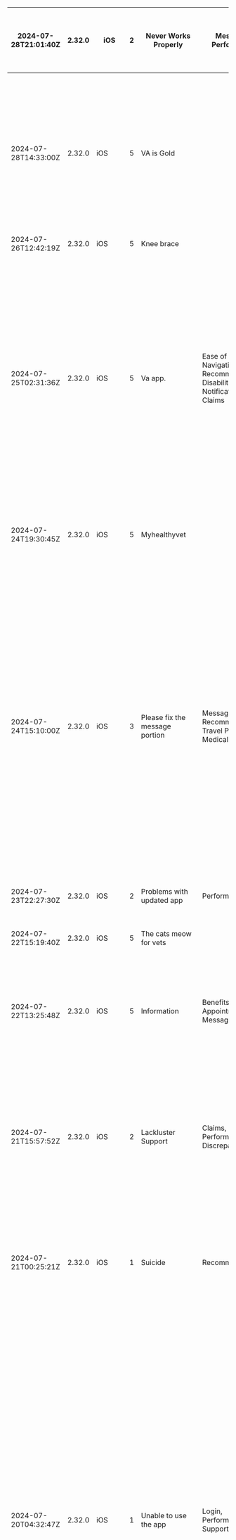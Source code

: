 
| 2024-07-28T21:01:40Z | 2.32.0 | iOS     | 2 | Never Works Properly                                             | Messages, Performance                                                       | Constantly times out and crashes. Attachments in messages will not load and times out.                                                                                                                                                                                                                                                                                                                                                                                                                                                                                                                                                                                                                                                                                                                                                                                                                                                                                                                                                                                                                                                                                                                                                                                                                                                                                                                                                                                                                                                                                                                                                                             |
| -------------------- | ------ | ------- | - | ---------------------------------------------------------------- | --------------------------------------------------------------------------- | ------------------------------------------------------------------------------------------------------------------------------------------------------------------------------------------------------------------------------------------------------------------------------------------------------------------------------------------------------------------------------------------------------------------------------------------------------------------------------------------------------------------------------------------------------------------------------------------------------------------------------------------------------------------------------------------------------------------------------------------------------------------------------------------------------------------------------------------------------------------------------------------------------------------------------------------------------------------------------------------------------------------------------------------------------------------------------------------------------------------------------------------------------------------------------------------------------------------------------------------------------------------------------------------------------------------------------------------------------------------------------------------------------------------------------------------------------------------------------------------------------------------------------------------------------------------------------------------------------------------------------------------------------------------ |
| 2024-07-28T14:33:00Z | 2.32.0 | iOS     | 5 | VA is Gold                                                       |                                                                             | In my mind, the VA does everything they can and they go one step further. I’ve never met or have been more proud of an organization as they are anyone involved with the VA should be proud and helping anywhere they can thank you. You make me wanna live.                                                                                                                                                                                                                                                                                                                                                                                                                                                                                                                                                                                                                                                                                                                                                                                                                                                                                                                                                                                                                                                                                                                                                                                                                                                                                                                                                                                                       |
| 2024-07-26T12:42:19Z | 2.32.0 | iOS     | 5 | Knee brace                                                       |                                                                             | Always very helpful                                                                                                                                                                                                                                                                                                                                                                                                                                                                                                                                                                                                                                                                                                                                                                                                                                                                                                                                                                                                                                                                                                                                                                                                                                                                                                                                                                                                                                                                                                                                                                                                                                                |
| 2024-07-25T02:31:36Z | 2.32.0 | iOS     | 5 | Va app.                                                          | Ease of Use, Navigation, Recommendations, Disability, Notifications, Claims | I enjoy the simplicity of the app and how easy it is to navigate. I would love to see all connected disabilities grouped together and non-service-connected disabilities on a separate tab. Additionally, a notification alert to inform users of any changes or updates to their claims would be beneficial. This feature would help users stay on top of their claims and information without delay.                                                                                                                                                                                                                                                                                                                                                                                                                                                                                                                                                                                                                                                                                                                                                                                                                                                                                                                                                                                                                                                                                                                                                                                                                                                             |
| 2024-07-24T19:30:45Z | 2.32.0 | iOS     | 5 | Myhealthyvet                                                     |                                                                             | I only recently got on the website. It has a lot to offer. Going forward it will be a valuable resource for me .                                                                                                                                                                                                                                                                                                                                                                                                                                                                                                                                                                                                                                                                                                                                                                                                                                                                                                                                                                                                                                                                                                                                                                                                                                                                                                                                                                                                                                                                                                                                                   |
| 2024-07-24T15:10:00Z | 2.32.0 | iOS     | 3 | Please fix the message portion                                   | Messages, Recommendations, Travel Pay, Medical Records                      | Hello when writing an email to a provider on the top right it has “save” instead of actually a “send”. To actually send the email you have to stop writing the email and scroll all the way down to send it. Doesn’t make any logical sense. Please fix this as it’s very confusing to say the least. As for suggestions please add the following: 1)A way to process travel reimbursements as that still has to be done on the travel website. 2)a way to download “blue button” medical records as that also is only able to be done on the website. Thank you                                                                                                                                                                                                                                                                                                                                                                                                                                                                                                                                                                                                                                                                                                                                                                                                                                                                                                                                                                                                                                                                                                   |
| 2024-07-23T22:27:30Z | 2.32.0 | iOS     | 2 | Problems with updated app                                        | Performance                                                                 | Missing some of the functions                                                                                                                                                                                                                                                                                                                                                                                                                                                                                                                                                                                                                                                                                                                                                                                                                                                                                                                                                                                                                                                                                                                                                                                                                                                                                                                                                                                                                                                                                                                                                                                                                                      |
| 2024-07-22T15:19:40Z | 2.32.0 | iOS     | 5 | The cats meow for vets                                           |                                                                             | This is a fantastic reference for critical information needed to make good use of the VA system.                                                                                                                                                                                                                                                                                                                                                                                                                                                                                                                                                                                                                                                                                                                                                                                                                                                                                                                                                                                                                                                                                                                                                                                                                                                                                                                                                                                                                                                                                                                                                                   |
| 2024-07-22T13:25:48Z | 2.32.0 | iOS     | 5 | Information                                                      | Benefits, Appointments, Messages                                            | It helped me find a lot of information about my benefits and my appointments and connecting with my doctor to mention a few                                                                                                                                                                                                                                                                                                                                                                                                                                                                                                                                                                                                                                                                                                                                                                                                                                                                                                                                                                                                                                                                                                                                                                                                                                                                                                                                                                                                                                                                                                                                        |
| 2024-07-21T15:57:52Z | 2.32.0 | iOS     | 2 | Lackluster Support                                               | Claims, Performance, Data Discrepancy                                       | When I first started using the app it was 4/5 star, very helpful. Now it no longer updates changes to claim information so it’s just not very useful anymore. Obviously no one is managing it and ensuring it’s working as it should. Good initiative getting it out there but poor follow through.                                                                                                                                                                                                                                                                                                                                                                                                                                                                                                                                                                                                                                                                                                                                                                                                                                                                                                                                                                                                                                                                                                                                                                                                                                                                                                                                                                |
| 2024-07-21T00:25:21Z | 2.32.0 | iOS     | 1 | Suicide                                                          | Recommendations                                                             | Man it would be great to be able to contact the VA without having to see the word suicide so many times. It ruins my goddamned week.                                                                                                                                                                                                                                                                                                                                                                                                                                                                                                                                                                                                                                                                                                                                                                                                                                                                                                                                                                                                                                                                                                                                                                                                                                                                                                                                                                                                                                                                                                                               |
| 2024-07-20T04:32:47Z | 2.32.0 | iOS     | 1 | Unable to use the app                                            | Login, Performance, Support                                                 | From the first update you did a few months ago I am unable to sign on into the app. I open the app and I get a blue screen on to and no where to sign in. I already deleted the app 3 times and downloaded again. Same problem. You just updated the app today 7/16/2024 and the same unable to sign in I only get a blue screen. Please fix the problem, the app is useless unless I’m able to use it. 7/19/2024 - still the same unable to sign in - no where to sign in on the blue screen I get. No one seems to care since I haven’t received a response to my concerns. When are you fixing the problem. The app was working fine and you had an update months ágona d since the. Regardless of the updates you have done the app is unusable. Please fix the problem.                                                                                                                                                                                                                                                                                                                                                                                                                                                                                                                                                                                                                                                                                                                                                                                                                                                                                       |
| 2024-07-19T20:07:04Z | 2.32.0 | iOS     | 5 | Useful app                                                       | Messages                                                                    | The doctors, nurses, and pharmacists read and respond! It’s much better than medical phone tag.                                                                                                                                                                                                                                                                                                                                                                                                                                                                                                                                                                                                                                                                                                                                                                                                                                                                                                                                                                                                                                                                                                                                                                                                                                                                                                                                                                                                                                                                                                                                                                    |
| 2024-07-19T14:00:37Z | 2.32.0 | iOS     | 1 | Website                                                          | Performance                                                                 | Website is very slow,glacial like.                                                                                                                                                                                                                                                                                                                                                                                                                                                                                                                                                                                                                                                                                                                                                                                                                                                                                                                                                                                                                                                                                                                                                                                                                                                                                                                                                                                                                                                                                                                                                                                                                                 |
| 2024-07-19T11:58:23Z | 2.32.0 | iOS     | 5 | QUICK ENTRY                                                      |                                                                             | A quick way to reach site                                                                                                                                                                                                                                                                                                                                                                                                                                                                                                                                                                                                                                                                                                                                                                                                                                                                                                                                                                                                                                                                                                                                                                                                                                                                                                                                                                                                                                                                                                                                                                                                                                          |
| 2024-07-18T23:23:02Z | 2.32.0 | iOS     | 3 | Tests                                                            | Labs and Tests                                                              | What happened to the blu button Can’t see results of any tests                                                                                                                                                                                                                                                                                                                                                                                                                                                                                                                                                                                                                                                                                                                                                                                                                                                                                                                                                                                                                                                                                                                                                                                                                                                                                                                                                                                                                                                                                                                                                                                                     |
| 2024-07-18T16:47:02Z | 2.32.0 | iOS     | 5 | It’s Healthcare, not insurance                                   |                                                                             | VA cares. VA is healthcare. VA is about helping me to be well. Out there, in the economy, “healthcare” is a smokescreen for insurance, scheduling another appointment, and another, and billing, again, rinse, repeat. Out there, “healthcare” is insurance, in the same way that big pharma doesnt want a cure for ulcers, they want to sell antacids. VA cares.                                                                                                                                                                                                                                                                                                                                                                                                                                                                                                                                                                                                                                                                                                                                                                                                                                                                                                                                                                                                                                                                                                                                                                                                                                                                                                  |
| 2024-07-18T04:33:19Z | 2.32.0 | iOS     | 5 | Love this app                                                    | Messages, Benefits, Medical Records, Rx                                     | This is an amazing app that allows me access to my provider, benefits, vaccination records, and medications refill right here in my phone. Thank you VA Long Beach!                                                                                                                                                                                                                                                                                                                                                                                                                                                                                                                                                                                                                                                                                                                                                                                                                                                                                                                                                                                                                                                                                                                                                                                                                                                                                                                                                                                                                                                                                                |
| 2024-07-17T23:15:55Z | 2.32.0 | iOS     | 5 | Secure messaging improvement (Add a ‘cc to:’ option              | Messages, Recommendations                                                   | This app is a time saver and it’s very good. The only thing I wish I was able to do was to be able to Courtesy copy Do another person or department. Not being able to do this at the moment, I would cut and paste information from another message to info someone else, making communication less efficient.                                                                                                                                                                                                                                                                                                                                                                                                                                                                                                                                                                                                                                                                                                                                                                                                                                                                                                                                                                                                                                                                                                                                                                                                                                                                                                                                                    |
| 2024-07-17T19:54:57Z | 2.32.0 | iOS     | 5 | VA APP                                                           | Appointments, Claims, Benefits                                              | I love this App; it’s great to keep up with appointments, meditation, claims, & your actual Benefits                                                                                                                                                                                                                                                                                                                                                                                                                                                                                                                                                                                                                                                                                                                                                                                                                                                                                                                                                                                                                                                                                                                                                                                                                                                                                                                                                                                                                                                                                                                                                               |
| 2024-07-17T17:30:19Z | 2.32.0 | iOS     | 3 | App                                                              | Appointments, Recommendations, Travel Pay                                   | I like the app and it’s general purpose, but it does need to improve upon a few factors to name one when you add an appointment. It should include all the details of an appointment on the calendar that you’re having it too… Not just put the time in with no details or descriptions… It should include everyone that you’re seeing room, etc. also needs to include the ability to do the travel pay                                                                                                                                                                                                                                                                                                                                                                                                                                                                                                                                                                                                                                                                                                                                                                                                                                                                                                                                                                                                                                                                                                                                                                                                                                                          |
| 2024-07-17T15:47:55Z | 2.32.0 | iOS     | 1 | Help                                                             |                                                                             | Not responsive to normal requests!                                                                                                                                                                                                                                                                                                                                                                                                                                                                                                                                                                                                                                                                                                                                                                                                                                                                                                                                                                                                                                                                                                                                                                                                                                                                                                                                                                                                                                                                                                                                                                                                                                 |
| 2024-07-17T15:44:08Z | 2.32.0 | iOS     | 5 | VA App                                                           | Login, Ease of Use, Medical Records                                         | Easy sign-up with accessibility to vital records and information… great source and tool. 🦅                                                                                                                                                                                                                                                                                                                                                                                                                                                                                                                                                                                                                                                                                                                                                                                                                                                                                                                                                                                                                                                                                                                                                                                                                                                                                                                                                                                                                                                                                                                                                                        |
| 2024-07-17T12:44:36Z | 2.32.0 | iOS     | 5 | Good App                                                         | Appointments                                                                | It includes all appointments and allows for you to update calendar for all your appointments.                                                                                                                                                                                                                                                                                                                                                                                                                                                                                                                                                                                                                                                                                                                                                                                                                                                                                                                                                                                                                                                                                                                                                                                                                                                                                                                                                                                                                                                                                                                                                                      |
| 2024-07-17T00:14:18Z | 2.32.0 | iOS     | 5 | Great app                                                        | Appointments                                                                | My first time using this app and it is amazing I suggest all veterans use it to track all appointments with the VA.                                                                                                                                                                                                                                                                                                                                                                                                                                                                                                                                                                                                                                                                                                                                                                                                                                                                                                                                                                                                                                                                                                                                                                                                                                                                                                                                                                                                                                                                                                                                                |
| 2024-07-15T23:10:38Z | 2.31.0 | iOS     | 5 | Like it                                                          | Ease of Use                                                                 | Really like the app. Simple to use.                                                                                                                                                                                                                                                                                                                                                                                                                                                                                                                                                                                                                                                                                                                                                                                                                                                                                                                                                                                                                                                                                                                                                                                                                                                                                                                                                                                                                                                                                                                                                                                                                                |
| 2024-07-13T20:02:37Z | 2.31.0 | iOS     | 3 | Conveniently annoying                                            | Login, Messages, Performance                                                | Logging in and out of this app is very inefficient. I have Face ID setting turned on, yet every time I log in, there are probably six or seven screens to navigate through just to get in, including “waiting to redirect” and needing to text authentication codes every time. And when you log out, there are 4 pages and prompts to get through just to leave. The messaging system needs some work too. It only shows a portion of sent messages, and when you click the down arrow to expand the window, it still won’t show you the full message. And for writing new messages, the main message box is irritating at best. Accidentally touching outside of the box makes the text go gray, and the screen jump up and down. The cursor is like a sick joke being played on me, and most of the “continue” buttons need to be pressed at least two or three times to activate. I downloaded the app because it’s supposed to be simpler than using the website, but that doesn’t seem to be the reality. And considering that a lot of us veterans are suffering from PTSD and high anxiety, I would hope that the developers could create an app that doesn’t give me a near panic attack every time I need to use it. Do better, please.                                                                                                                                                                                                                                                                                                                                                                                                                  |
| 2024-07-13T11:58:34Z | 2.31.0 | iOS     | 1 | Partially works                                                  | Appointments, Labs and Tests, Support, Data Discrepancy                     | Repeatedly does not show appointment type. No access to labs and every attempt to get corrected passes the buck. Profile updates still send verification to old phone# and no one accepts responsibility to get it corrected.                                                                                                                                                                                                                                                                                                                                                                                                                                                                                                                                                                                                                                                                                                                                                                                                                                                                                                                                                                                                                                                                                                                                                                                                                                                                                                                                                                                                                                      |
| 2024-07-12T16:10:27Z | 2.31.0 | iOS     | 5 | Awesome                                                          |                                                                             | I love the app. It is convenient. Everything I need is there. I can do everything from by phone. Jackie                                                                                                                                                                                                                                                                                                                                                                                                                                                                                                                                                                                                                                                                                                                                                                                                                                                                                                                                                                                                                                                                                                                                                                                                                                                                                                                                                                                                                                                                                                                                                            |
| 2024-07-12T14:24:10Z | 2.31.0 | iOS     | 4 | Much better, travel pay improve the app                          | Travel Pay, Recommendations                                                 | This app is a much better application than my healthy vet… If you could get travel pay this streamlined, or include it within this app, that also would be an opportunity to bring this up to a five star                                                                                                                                                                                                                                                                                                                                                                                                                                                                                                                                                                                                                                                                                                                                                                                                                                                                                                                                                                                                                                                                                                                                                                                                                                                                                                                                                                                                                                                          |
| 2024-07-11T18:40:15Z | 2.31.0 | iOS     | 3 | Needs updating and improved functionality                        | Appointments, Travel Pay, Recommendations                                   | App needs to be updated and add functionality to where you can check into your appointments that show in the app as well as file your travel pay.                                                                                                                                                                                                                                                                                                                                                                                                                                                                                                                                                                                                                                                                                                                                                                                                                                                                                                                                                                                                                                                                                                                                                                                                                                                                                                                                                                                                                                                                                                                  |
| 2024-07-11T16:01:30Z | 2.31.0 | iOS     | 1 | Health ID                                                        | Labs and Tests, Ease of Use, Medical Records, Recommendations, Navigation   | Your health system does not communicate what results are when testing is completed , may something was said the patient , but if the patient has memory issues they do not remember. And when asking prior to leaving the answer is a follow appt is needed Also there is no information to look in The my health record. Or if it is there , it is difficult to find. The system you is not user friendly and not very transparent I am very frustrated right now                                                                                                                                                                                                                                                                                                                                                                                                                                                                                                                                                                                                                                                                                                                                                                                                                                                                                                                                                                                                                                                                                                                                                                                                 |
| 2024-07-10T17:47:24Z | 2.31.0 | iOS     | 3 | Uncertain medical                                                |                                                                             | Response / feedback or suggestions from neck and spine clinic.                                                                                                                                                                                                                                                                                                                                                                                                                                                                                                                                                                                                                                                                                                                                                                                                                                                                                                                                                                                                                                                                                                                                                                                                                                                                                                                                                                                                                                                                                                                                                                                                     |
| 2024-07-10T16:19:47Z | 2.31.0 | iOS     | 5 | VA                                                               | Appointments, Rx                                                            | This app makes keeping up with my appointments & meds much simpler.                                                                                                                                                                                                                                                                                                                                                                                                                                                                                                                                                                                                                                                                                                                                                                                                                                                                                                                                                                                                                                                                                                                                                                                                                                                                                                                                                                                                                                                                                                                                                                                                |
| 2024-07-10T15:23:44Z | 2.31.0 | iOS     | 5 | Necessary Recognition                                            |                                                                             | I have had numerous trials in VA care but to their credit is the willingness to meet exalted standards. The attitude of care and empathy separate personal care from mere ritual which can be found in any organization. This review isn’t by request but voluntary commission in endeavors that those who suit do show up daily despite the harsh criticisms of those lacking consideration for the weary. Thank you for your service                                                                                                                                                                                                                                                                                                                                                                                                                                                                                                                                                                                                                                                                                                                                                                                                                                                                                                                                                                                                                                                                                                                                                                                                                             |
| 2024-07-10T01:50:13Z | 2.31.0 | iOS     | 5 | Podiatry                                                         |                                                                             | Need to have therapy over here… VA Florence,Ky (For neuropathy) Thanks                                                                                                                                                                                                                                                                                                                                                                                                                                                                                                                                                                                                                                                                                                                                                                                                                                                                                                                                                                                                                                                                                                                                                                                                                                                                                                                                                                                                                                                                                                                                                                                             |
| 2024-07-09T22:44:25Z | 2.31.0 | iOS     | 5 | Excellent                                                        |                                                                             | Excellent service and care.                                                                                                                                                                                                                                                                                                                                                                                                                                                                                                                                                                                                                                                                                                                                                                                                                                                                                                                                                                                                                                                                                                                                                                                                                                                                                                                                                                                                                                                                                                                                                                                                                                        |
| 2024-07-09T17:50:16Z | 2.31.0 | iOS     | 5 | I Love My PCP!                                                   |                                                                             | Dr. Elizabeth Karwowski is an AMAZING person and Dr. she responds in a timely manner! She is genuinely concerned about my heath and concerns and she LISTENS to ME! Not only that, she HEARS ME as well! She is the bomb.com!! I appreciate her and am grateful for the care she administers! Thank you Dr. Karwowski for being a GREAT Person and Physician!                                                                                                                                                                                                                                                                                                                                                                                                                                                                                                                                                                                                                                                                                                                                                                                                                                                                                                                                                                                                                                                                                                                                                                                                                                                                                                      |
| 2024-07-09T15:34:33Z | 2.31.0 | iOS     | 5 | Very helpful                                                     | Ease of Use                                                                 | I love using the app. It made things a lot easier for me.                                                                                                                                                                                                                                                                                                                                                                                                                                                                                                                                                                                                                                                                                                                                                                                                                                                                                                                                                                                                                                                                                                                                                                                                                                                                                                                                                                                                                                                                                                                                                                                                          |
| 2024-07-09T15:02:55Z | 2.31.0 | iOS     | 5 | Searcy va has good medical group there and they don’t forget you |                                                                             | Never had a bad visit                                                                                                                                                                                                                                                                                                                                                                                                                                                                                                                                                                                                                                                                                                                                                                                                                                                                                                                                                                                                                                                                                                                                                                                                                                                                                                                                                                                                                                                                                                                                                                                                                                              |
| 2024-07-09T12:41:18Z | 2.31.0 | iOS     | 2 | Not happy                                                        |                                                                             | You really don’t want me to leave a Review                                                                                                                                                                                                                                                                                                                                                                                                                                                                                                                                                                                                                                                                                                                                                                                                                                                                                                                                                                                                                                                                                                                                                                                                                                                                                                                                                                                                                                                                                                                                                                                                                         |
| 2024-07-08T10:36:07Z | 2.31.0 | iOS     | 5 | VA Health system                                                 |                                                                             | I am so grateful for the VA Health system as I have been gone there for years now and it help me in every way I can imagine, the Doctors and staff that work there are very courteous and professional they understand the pain I am going through and care enough to help me feel comfortable and ease the pain. Thank you so much for all that you do for me!                                                                                                                                                                                                                                                                                                                                                                                                                                                                                                                                                                                                                                                                                                                                                                                                                                                                                                                                                                                                                                                                                                                                                                                                                                                                                                    |
| 2024-07-08T01:07:19Z | 2.31.0 | iOS     | 5 | Best PCP App                                                     |                                                                             | Great team, one of the best primary care app, I had in many years. Very engaging provider including the support staff. Thank you.                                                                                                                                                                                                                                                                                                                                                                                                                                                                                                                                                                                                                                                                                                                                                                                                                                                                                                                                                                                                                                                                                                                                                                                                                                                                                                                                                                                                                                                                                                                                  |
| 2024-07-06T19:38:02Z | 2.31.0 | iOS     | 5 | Meds                                                             | Rx, Data Discrepancy, Navigations                                           | The Va meds list to order from with an iPhone is messed up. Doesn’t list all my meds. Hard to find to navigate to find. App seems to be incomplete. Have to use a Pc or call in from the bottle. Says meds not active when it says I have refills. Not useable as it is.                                                                                                                                                                                                                                                                                                                                                                                                                                                                                                                                                                                                                                                                                                                                                                                                                                                                                                                                                                                                                                                                                                                                                                                                                                                                                                                                                                                           |
| 2024-07-06T17:02:46Z | 2.31.0 | iOS     | 4 | It’s close to 1 stop VA shopping                                 |                                                                             | The app itself is getting there and so appreciated! I’m new to VA healthcare as I had always had BIA healthcare and the issues with the app are more systemic issues with the VA. But I appreciate what the app does allow us to do.                                                                                                                                                                                                                                                                                                                                                                                                                                                                                                                                                                                                                                                                                                                                                                                                                                                                                                                                                                                                                                                                                                                                                                                                                                                                                                                                                                                                                               |
| 2024-07-06T01:42:01Z | 2.31.0 | iOS     | 1 | Not worth the effort.                                            | Claims, Appeals, Data Discrepancy                                           | Still having issues trying to see what my claims and appeals status is. No update information, no information if in development phase, gathering evidence or pending decision. Someone is just trying to make more money on keeping this app broken. Called the 800 number and the person was able to tell me that my claim was in the decision phase and got an email from VBA with my docket number but this website doesn’t keep up to date information from what ever system the operator is able to look at. Why?                                                                                                                                                                                                                                                                                                                                                                                                                                                                                                                                                                                                                                                                                                                                                                                                                                                                                                                                                                                                                                                                                                                                             |
| 2024-07-05T22:22:24Z | 2.31.0 | iOS     | 1 | They canceled my appointment                                     | Appointment                                                                 | Why would you cancel an appointment I made                                                                                                                                                                                                                                                                                                                                                                                                                                                                                                                                                                                                                                                                                                                                                                                                                                                                                                                                                                                                                                                                                                                                                                                                                                                                                                                                                                                                                                                                                                                                                                                                                         |
| 2024-07-05T20:21:28Z | 2.31.0 | iOS     | 5 | Great app                                                        | Ease of Use                                                                 | Great, user friendly app!                                                                                                                                                                                                                                                                                                                                                                                                                                                                                                                                                                                                                                                                                                                                                                                                                                                                                                                                                                                                                                                                                                                                                                                                                                                                                                                                                                                                                                                                                                                                                                                                                                          |
| 2024-07-04T15:42:00Z | 2.31.0 | iOS     | 5 | Response                                                         | Messages                                                                    | Coments my experience was great. I was able to reach a physician in a very short time even in the afternoon of a day before a holiday and receive a response. Thank you for the quick response.                                                                                                                                                                                                                                                                                                                                                                                                                                                                                                                                                                                                                                                                                                                                                                                                                                                                                                                                                                                                                                                                                                                                                                                                                                                                                                                                                                                                                                                                    |
| 2024-07-03T17:52:10Z | 2.31.0 | iOS     | 3 | Improvements to Messaging                                        | Messages, Recommendations                                                   | Messaging between veterans and the different departments in the VA has always been difficult, seeing that veterans need an appointment before messaging can open up to a certain department, and in addition, messaging is not a highlighted feature of this app or in any place, where you have to go searching for messages first on the VA page. To enhance this for veterans, please make a separate “Messages” button on the main screen that veterans can click on to get into their message inboxes. Then you should create a way for a veteran to click on the VA system (Denver or Cheyenne) that they are messaging, the department inside the selected VA, and then the doctor or staff member you want to. If the veteran doesn’t know what person, there should be a way to send a message to a general mailbox, which could be forwarded to the person in the department, and then this contact be saved so that the veteran can connect directly to them the next time they come on. It would also be a great feature for veterans to go to sick-call using the video option, instead of driving all the way down to the VA and waiting inside. There should be a doctor designated for video sick-calls and a nurse/scheduler on call. I also hope that there can someday be a doctor on call for video appointments during after hours and on the weekends. It seems that driving to the ER for having the flu is not something the staff at the ER appreciate getting, as they always push non-urgent patients out the door to see their regular doctors a few days later. Please see that our veterans get the care that they need and deserve. |
| 2024-07-03T03:28:21Z | 2.31.0 | iOS     | 5 | Great app but…                                                   | Data Discrepancy                                                            | It’s missing a lot of things mostly it’s missing my information haha I don’t know if that’s because there’s multiple portals or what but sometimes info on here is out of date by a big factor                                                                                                                                                                                                                                                                                                                                                                                                                                                                                                                                                                                                                                                                                                                                                                                                                                                                                                                                                                                                                                                                                                                                                                                                                                                                                                                                                                                                                                                                     |
| 2024-07-02T16:02:17Z | 2.31.0 | iOS     | 1 | Don't bother                                                     | Rx, Appointments                                                            | At my VA at least, very little of the functionality of this app is ever used. They don't write prescriptions with refills so you can't use the request refill function. Appointments are generally out 6mo and you wind up having to call in anyway. I don't get benefits other than health so those functions are worthless to me. For healthcare, bite the bullet, pay for Medicare part B, don't rely on the VA for meds, they take a minimum of a week to arrive by mail. Some have taken 3weeks or more for me to receive. Get a Medicare advantage plan and stay away from the VA. They smile in your face and as soon as you turn around they screw up everything you all them to do. \*\*Danger Danger\*\*                                                                                                                                                                                                                                                                                                                                                                                                                                                                                                                                                                                                                                                                                                                                                                                                                                                                                                                                                 |
| 2024-07-02T14:24:27Z | 2.31.0 | iOS     | 5 | ✅✅                                                               |                                                                             | Helps me keep track of vital things Thank you                                                                                                                                                                                                                                                                                                                                                                                                                                                                                                                                                                                                                                                                                                                                                                                                                                                                                                                                                                                                                                                                                                                                                                                                                                                                                                                                                                                                                                                                                                                                                                                                                      |
| 2024-07-01T00:27:14Z | 2.30.0 | iOS     | 5 | Amazing                                                          |                                                                             | The VA is amazing, and the app makes it even more.                                                                                                                                                                                                                                                                                                                                                                                                                                                                                                                                                                                                                                                                                                                                                                                                                                                                                                                                                                                                                                                                                                                                                                                                                                                                                                                                                                                                                                                                                                                                                                                                                 |
| 2024-07-29T14:12:46Z | 2.32.0 | Android | 1 | e96a46e2-0eca-4336-84b2-79f0bc4836fc                             |                                                                             | nobodies business                                                                                                                                                                                                                                                                                                                                                                                                                                                                                                                                                                                                                                                                                                                                                                                                                                                                                                                                                                                                                                                                                                                                                                                                                                                                                                                                                                                                                                                                                                                                                                                                                                                  |
| 2024-07-29T14:10:06Z | 2.32.0 | Android | 5 | 056a17ee-fd1f-46d4-be03-d12ccef9bded                             |                                                                             | Helps                                                                                                                                                                                                                                                                                                                                                                                                                                                                                                                                                                                                                                                                                                                                                                                                                                                                                                                                                                                                                                                                                                                                                                                                                                                                                                                                                                                                                                                                                                                                                                                                                                                              |
| 2024-07-28T23:42:49Z | 2.32.0 | Android | 1 | 01ed698e-b327-435e-a31d-4bf43f271929                             |                                                                             | Since the V.A. PAID THE BILL on 07.22.2024(AND I CANNOT GET MY MILEAGE PAID): NOW, I MUST CALL WIRE GRASS NUEROLGY this Monday TO HAVE DOCTOR SUBMIT A STATEMENT THAT I WAS THERE FOR MY APPOINTMENT. THE V.A.'s PAID BILL WAS NOT PROOF ENOUGH THAT I WAS AT WIREGRASS NEUROLOGIST'S office🇺🇸🙏🎯🇺🇸😂🎯🙏🇺🇸                                                                                                                                                                                                                                                                                                                                                                                                                                                                                                                                                                                                                                                                                                                                                                                                                                                                                                                                                                                                                                                                                                                                                                                                                                                                                                                                                 |
| 2024-07-28T23:09:15Z |        | Android | 5 | 285db7b3-f3c5-4cd0-a009-8d3b906dcd1a                             |                                                                             | Works great 👍                                                                                                                                                                                                                                                                                                                                                                                                                                                                                                                                                                                                                                                                                                                                                                                                                                                                                                                                                                                                                                                                                                                                                                                                                                                                                                                                                                                                                                                                                                                                                                                                                                                     |
| 2024-07-28T12:20:21Z | 2.32.0 | Android | 2 | ec4dc135-b810-49a9-b5aa-9a971a1a83f6                             | Navigation                                                                  | the app is hard to navigate                                                                                                                                                                                                                                                                                                                                                                                                                                                                                                                                                                                                                                                                                                                                                                                                                                                                                                                                                                                                                                                                                                                                                                                                                                                                                                                                                                                                                                                                                                                                                                                                                                        |
| 2024-07-28T03:04:16Z | 2.32.0 | Android | 2 | d724ad18-20c9-4d94-b4ec-86bdca9bafed                             | Medical Records                                                             | Wish I could get to my medical records like we use to.                                                                                                                                                                                                                                                                                                                                                                                                                                                                                                                                                                                                                                                                                                                                                                                                                                                                                                                                                                                                                                                                                                                                                                                                                                                                                                                                                                                                                                                                                                                                                                                                             |
| 2024-07-27T22:36:08Z | 2.32.0 | Android | 5 | db1db91d-fa03-4b10-8bf7-3f1586fb4f36                             |                                                                             | It's a great app                                                                                                                                                                                                                                                                                                                                                                                                                                                                                                                                                                                                                                                                                                                                                                                                                                                                                                                                                                                                                                                                                                                                                                                                                                                                                                                                                                                                                                                                                                                                                                                                                                                   |
| 2024-07-27T18:00:53Z | 2.32.0 | Android | 1 | 438d883d-df50-4929-bbdd-9d82b61a1860                             | Login, Performance                                                          | This app sucks. Everything I have tried to do it kicks me back to the login screen. Rebuilt this app from the ground up. From my experience you are making this very hard for veterans                                                                                                                                                                                                                                                                                                                                                                                                                                                                                                                                                                                                                                                                                                                                                                                                                                                                                                                                                                                                                                                                                                                                                                                                                                                                                                                                                                                                                                                                             |
| 2024-07-27T05:05:10Z | 2.32.0 | Android | 3 | c921c2e5-c1ac-4913-95a4-e140d659839c                             | Recommendations, Rx                                                         | There should be a QR code reader in the app. So we can scan the code on the prescription bottles in order to make ordering easier.                                                                                                                                                                                                                                                                                                                                                                                                                                                                                                                                                                                                                                                                                                                                                                                                                                                                                                                                                                                                                                                                                                                                                                                                                                                                                                                                                                                                                                                                                                                                 |
| 2024-07-26T23:34:24Z | 2.32.0 | Android | 5 | 54fca604-3daa-4427-b11e-b98634a8d668                             |                                                                             | Dr. Guttin was very professional and courteous. He went above and beyond, making sure he had my complete medical history. Dr. Guttin is a tremendous asset to the VA Medical Clinic providing excellent care to veterans.                                                                                                                                                                                                                                                                                                                                                                                                                                                                                                                                                                                                                                                                                                                                                                                                                                                                                                                                                                                                                                                                                                                                                                                                                                                                                                                                                                                                                                          |
| 2024-07-26T22:47:53Z | 2.32.0 | Android | 5 | 4a3a81f4-ffbe-407e-9a0b-d8c6f541ca8e                             |                                                                             | I am a big advocate for the VA Healthcare. I understand the challenges of it, but I feel I have received very good results and professional services in all my appointments.                                                                                                                                                                                                                                                                                                                                                                                                                                                                                                                                                                                                                                                                                                                                                                                                                                                                                                                                                                                                                                                                                                                                                                                                                                                                                                                                                                                                                                                                                       |
| 2024-07-26T15:54:03Z | 2.32.0 | Android | 4 | 4c626e54-0f3d-420f-939c-3e70f502bdec                             | Performance, Payments                                                       | Great app over all but whenever I go to payment history, or direct deposit information, the app closes out.                                                                                                                                                                                                                                                                                                                                                                                                                                                                                                                                                                                                                                                                                                                                                                                                                                                                                                                                                                                                                                                                                                                                                                                                                                                                                                                                                                                                                                                                                                                                                        |
| 2024-07-26T15:22:30Z | 2.32.0 | Android | 1 | 8de9ee5d-9edc-495d-b677-2fa7a939046a                             | Performance, Login                                                          | I'm having issues with the app closing itself. I tried going to the website and it won't let me login via ID.me or DS Logon either.                                                                                                                                                                                                                                                                                                                                                                                                                                                                                                                                                                                                                                                                                                                                                                                                                                                                                                                                                                                                                                                                                                                                                                                                                                                                                                                                                                                                                                                                                                                                |
| 2024-07-26T14:43:49Z | 2.26.0 | Android | 5 | 90f61e4c-8a08-40b2-9c0d-82db80aab095                             |                                                                             | Excellent                                                                                                                                                                                                                                                                                                                                                                                                                                                                                                                                                                                                                                                                                                                                                                                                                                                                                                                                                                                                                                                                                                                                                                                                                                                                                                                                                                                                                                                                                                                                                                                                                                                          |
| 2024-07-26T13:33:54Z | 2.32.0 | Android | 5 | 564eefff-e5b6-4a17-b23d-cfd586637812                             |                                                                             | Need help with agent orange 1974-75 vetetnan                                                                                                                                                                                                                                                                                                                                                                                                                                                                                                                                                                                                                                                                                                                                                                                                                                                                                                                                                                                                                                                                                                                                                                                                                                                                                                                                                                                                                                                                                                                                                                                                                       |
| 2024-07-26T10:56:16Z | 2.32.0 | Android | 1 | 885f51e1-f817-4c16-99b6-c2f889f236b6                             |                                                                             | worthless as always just another way to screw vets. don't joing the military                                                                                                                                                                                                                                                                                                                                                                                                                                                                                                                                                                                                                                                                                                                                                                                                                                                                                                                                                                                                                                                                                                                                                                                                                                                                                                                                                                                                                                                                                                                                                                                       |
| 2024-07-25T22:14:22Z | 2.32.0 | Android | 5 | eb3b34c0-fce0-4145-8e41-34833a8c5ca2                             |                                                                             | outstanding                                                                                                                                                                                                                                                                                                                                                                                                                                                                                                                                                                                                                                                                                                                                                                                                                                                                                                                                                                                                                                                                                                                                                                                                                                                                                                                                                                                                                                                                                                                                                                                                                                                        |
| 2024-07-25T20:40:40Z | 2.32.0 | Android | 4 | f4e8d9da-f486-418f-a34a-7a6e5473f059                             | Travel Pay                                                                  | The app is awesome. Can we get VA travel added to this app? It would be easy and most definitely convenient for many.                                                                                                                                                                                                                                                                                                                                                                                                                                                                                                                                                                                                                                                                                                                                                                                                                                                                                                                                                                                                                                                                                                                                                                                                                                                                                                                                                                                                                                                                                                                                              |
| 2024-07-25T19:26:43Z | 2.32.0 | Android | 3 | a55b490d-8400-4582-9655-c2248a94bec9                             | Messages                                                                    | Unable to delete, move, archive old messages to prevent a cluttered window. No separation between messages for different clinics 7/25/2024                                                                                                                                                                                                                                                                                                                                                                                                                                                                                                                                                                                                                                                                                                                                                                                                                                                                                                                                                                                                                                                                                                                                                                                                                                                                                                                                                                                                                                                                                                                         |
| 2024-07-25T17:17:57Z | 2.32.0 | Android | 5 | 9646508a-19b0-4414-bf89-af56eb911464                             |                                                                             | So far this is a very good application.                                                                                                                                                                                                                                                                                                                                                                                                                                                                                                                                                                                                                                                                                                                                                                                                                                                                                                                                                                                                                                                                                                                                                                                                                                                                                                                                                                                                                                                                                                                                                                                                                            |
| 2024-07-25T16:35:33Z | 2.32.0 | Android | 5 | 6f0506b5-df3e-4663-b427-2a0e9ed9ddbd                             |                                                                             | love it                                                                                                                                                                                                                                                                                                                                                                                                                                                                                                                                                                                                                                                                                                                                                                                                                                                                                                                                                                                                                                                                                                                                                                                                                                                                                                                                                                                                                                                                                                                                                                                                                                                            |
| 2024-07-25T10:29:40Z | 2.31.0 | Android | 3 | f906b47f-c0de-49a9-bbde-56a77b9c7a32                             | Messages, Performance                                                       | Slow and glitchy but allows messages                                                                                                                                                                                                                                                                                                                                                                                                                                                                                                                                                                                                                                                                                                                                                                                                                                                                                                                                                                                                                                                                                                                                                                                                                                                                                                                                                                                                                                                                                                                                                                                                                               |
| 2024-07-25T05:21:50Z | 2.32.0 | Android | 1 | 9d61ed02-3232-4125-a457-58526b840a4e                             | Labs and Tests                                                              | I can't find my test results                                                                                                                                                                                                                                                                                                                                                                                                                                                                                                                                                                                                                                                                                                                                                                                                                                                                                                                                                                                                                                                                                                                                                                                                                                                                                                                                                                                                                                                                                                                                                                                                                                       |
| 2024-07-25T01:40:04Z | 2.32.0 | Android | 2 | 23c4fee8-ab13-4230-bb84-140f83aff778                             | Performance                                                                 | Keeps stopping 😴                                                                                                                                                                                                                                                                                                                                                                                                                                                                                                                                                                                                                                                                                                                                                                                                                                                                                                                                                                                                                                                                                                                                                                                                                                                                                                                                                                                                                                                                                                                                                                                                                                                  |
| 2024-07-24T20:08:08Z | 2.32.0 | Android | 5 | c0f31974-527e-4d4b-910b-853d4d90e7ec                             |                                                                             | Great                                                                                                                                                                                                                                                                                                                                                                                                                                                                                                                                                                                                                                                                                                                                                                                                                                                                                                                                                                                                                                                                                                                                                                                                                                                                                                                                                                                                                                                                                                                                                                                                                                                              |
| 2024-07-24T19:32:11Z | 2.32.0 | Android | 5 | e94ef194-1dc0-4963-83f1-a231b3983357                             |                                                                             | great health care and service.                                                                                                                                                                                                                                                                                                                                                                                                                                                                                                                                                                                                                                                                                                                                                                                                                                                                                                                                                                                                                                                                                                                                                                                                                                                                                                                                                                                                                                                                                                                                                                                                                                     |
| 2024-07-24T16:41:24Z | 2.32.0 | Android | 5 | 9e96544f-902a-468e-8735-6aa701aa9162                             | Ease of Use                                                                 | much better an easier than the website                                                                                                                                                                                                                                                                                                                                                                                                                                                                                                                                                                                                                                                                                                                                                                                                                                                                                                                                                                                                                                                                                                                                                                                                                                                                                                                                                                                                                                                                                                                                                                                                                             |
| 2024-07-24T14:33:58Z |        | Android | 1 | 1f649fbc-fea1-4a61-b361-c1951d2bd14b                             | Messages, Rx                                                                | Only works on selected parts of VA, doesn't help with messaging, prescriptions, etc... garbage app, but then the VA has been garbage since Biden showed up. Atleast Trump took care of us.                                                                                                                                                                                                                                                                                                                                                                                                                                                                                                                                                                                                                                                                                                                                                                                                                                                                                                                                                                                                                                                                                                                                                                                                                                                                                                                                                                                                                                                                         |
| 2024-07-23T23:46:10Z | 2.32.0 | Android | 5 | 994077cf-e7aa-4682-a788-3770a792ff08                             |                                                                             | Good so far.                                                                                                                                                                                                                                                                                                                                                                                                                                                                                                                                                                                                                                                                                                                                                                                                                                                                                                                                                                                                                                                                                                                                                                                                                                                                                                                                                                                                                                                                                                                                                                                                                                                       |
| 2024-07-23T21:51:56Z | 2.32.0 | Android | 5 | dc304eab-4a3e-445b-841c-d23be727e29e                             | Messages, Rx, Appointments                                                  | Great! Having information at your disposal, ability to email, order prescriptions, and having the appointments dates at our fingertips, it's about time.                                                                                                                                                                                                                                                                                                                                                                                                                                                                                                                                                                                                                                                                                                                                                                                                                                                                                                                                                                                                                                                                                                                                                                                                                                                                                                                                                                                                                                                                                                           |
| 2024-07-23T20:43:59Z | 2.32.0 | Android | 1 | 56528803-4ac7-4620-882c-ea6d39020719                             | Performance                                                                 | Stopped working 7.23.24. Tried uniatallimg and reinstall no go                                                                                                                                                                                                                                                                                                                                                                                                                                                                                                                                                                                                                                                                                                                                                                                                                                                                                                                                                                                                                                                                                                                                                                                                                                                                                                                                                                                                                                                                                                                                                                                                     |
| 2024-07-23T19:01:11Z | 2.32.0 | Android | 5 | 67554ee9-53da-4f29-aad5-dbdf3a9ca2a0                             | Ease of Use                                                                 | I'm very impressed with the James Quillen VAMC. I get timely and professional care. The VA app is faster and easier to use than MHV.                                                                                                                                                                                                                                                                                                                                                                                                                                                                                                                                                                                                                                                                                                                                                                                                                                                                                                                                                                                                                                                                                                                                                                                                                                                                                                                                                                                                                                                                                                                               |
| 2024-07-23T18:10:54Z | 2.32.0 | Android | 2 | b4243e94-0fa4-4e2b-ba21-9e73ac386a5b                             | Data Discrepancy, Disability                                                | the app doesn't show what your disability is if I'm at 100% you going to the app is on the show is 90 percent in all the paperwork that's in reference to you 100% still says 90%                                                                                                                                                                                                                                                                                                                                                                                                                                                                                                                                                                                                                                                                                                                                                                                                                                                                                                                                                                                                                                                                                                                                                                                                                                                                                                                                                                                                                                                                                  |
| 2024-07-23T17:01:02Z | 2.32.0 | Android | 5 | b2c3d8ca-ffa1-422d-8485-7213995668cd                             | Performance                                                                 | The system eventually works provided you engage the difficult time consuming process with a lot of patience.                                                                                                                                                                                                                                                                                                                                                                                                                                                                                                                                                                                                                                                                                                                                                                                                                                                                                                                                                                                                                                                                                                                                                                                                                                                                                                                                                                                                                                                                                                                                                       |
| 2024-07-23T13:20:06Z | 2.32.0 | Android | 1 | f9cda886-54c3-4c8f-8c65-781896948b4c                             | Performance                                                                 | More bugs than ever. If it worked as intended it'd be an very useful thing, but it no longer does. Crashes anytime you try to access one of the main features.                                                                                                                                                                                                                                                                                                                                                                                                                                                                                                                                                                                                                                                                                                                                                                                                                                                                                                                                                                                                                                                                                                                                                                                                                                                                                                                                                                                                                                                                                                     |
| 2024-07-23T13:18:06Z | 2.32.0 | Android | 4 | ffd25c2b-41b2-4341-b60e-c50a6cbc8dfe                             |                                                                             | Great so far                                                                                                                                                                                                                                                                                                                                                                                                                                                                                                                                                                                                                                                                                                                                                                                                                                                                                                                                                                                                                                                                                                                                                                                                                                                                                                                                                                                                                                                                                                                                                                                                                                                       |
| 2024-07-23T07:49:46Z | 2.32.0 | Android | 3 | a1d76710-9d02-4fc6-80a4-4bf113f00a6e                             | Appointments, Recommendations                                               | Wish this would tell what medical department you have to attend etc. xray,mri, cat scan, lab                                                                                                                                                                                                                                                                                                                                                                                                                                                                                                                                                                                                                                                                                                                                                                                                                                                                                                                                                                                                                                                                                                                                                                                                                                                                                                                                                                                                                                                                                                                                                                       |
| 2024-07-23T00:33:45Z | 2.32.0 | Android | 1 | 3c0931b3-2162-4a20-a08d-b8b36bdb8157                             | Login                                                                       | Haven't used it in a while because I've always had problems logging in. Please fix the dang thing.                                                                                                                                                                                                                                                                                                                                                                                                                                                                                                                                                                                                                                                                                                                                                                                                                                                                                                                                                                                                                                                                                                                                                                                                                                                                                                                                                                                                                                                                                                                                                                 |
| 2024-07-22T21:39:33Z | 2.32.0 | Android | 1 | 814cbe19-3234-4ae0-bc35-187db689d093                             | Navigation, Login                                                           | Difficult to navigate can't login using my phone                                                                                                                                                                                                                                                                                                                                                                                                                                                                                                                                                                                                                                                                                                                                                                                                                                                                                                                                                                                                                                                                                                                                                                                                                                                                                                                                                                                                                                                                                                                                                                                                                   |
| 2024-07-22T21:30:21Z | 2.32.0 | Android | 3 | d6f7cc4a-3a5b-4e98-ac63-88e5d514a60b                             | Performance, Payments                                                       | Keeps force closing when checking payment tab                                                                                                                                                                                                                                                                                                                                                                                                                                                                                                                                                                                                                                                                                                                                                                                                                                                                                                                                                                                                                                                                                                                                                                                                                                                                                                                                                                                                                                                                                                                                                                                                                      |
| 2024-07-22T16:27:43Z | 2.32.0 | Android | 1 | ada19360-2cf3-4e5b-b77f-7dd960bfcb63                             | Login                                                                       | Signing in is too much sometimes. I can't imagine older Vets don't get terribly frustrated with it if able to get in at all. you'll try to sign into the VA app>goes to outside webpage>use authenticater code>doesn't go back to app>close page> sigh in again> goes to outside webpage>use text code> cross fingers.                                                                                                                                                                                                                                                                                                                                                                                                                                                                                                                                                                                                                                                                                                                                                                                                                                                                                                                                                                                                                                                                                                                                                                                                                                                                                                                                             |
| 2024-07-22T13:10:35Z | 2.32.0 | Android | 3 | 1a5cefe9-6094-457e-9879-19e010a4b760                             | Performance                                                                 | It is often down a little too much for me.                                                                                                                                                                                                                                                                                                                                                                                                                                                                                                                                                                                                                                                                                                                                                                                                                                                                                                                                                                                                                                                                                                                                                                                                                                                                                                                                                                                                                                                                                                                                                                                                                         |
| 2024-07-22T13:04:51Z | 2.32.0 | Android | 4 | f5c3a98d-f3ec-44a7-ae3b-62673fde8b42                             |                                                                             | App is way better than the web site                                                                                                                                                                                                                                                                                                                                                                                                                                                                                                                                                                                                                                                                                                                                                                                                                                                                                                                                                                                                                                                                                                                                                                                                                                                                                                                                                                                                                                                                                                                                                                                                                                |
| 2024-07-22T10:55:09Z | 2.32.0 | Android | 3 | dd3dc357-3d1a-4165-9cae-aacd41f287f5                             |                                                                             | Needs work                                                                                                                                                                                                                                                                                                                                                                                                                                                                                                                                                                                                                                                                                                                                                                                                                                                                                                                                                                                                                                                                                                                                                                                                                                                                                                                                                                                                                                                                                                                                                                                                                                                         |
| 2024-07-21T23:28:07Z | 2.32.0 | Android | 1 | f9ee1876-a512-48c8-a406-7fe27169830e                             | Performance, Payments                                                       | App is broken. Will no longer show payments from VA. Been this way for a week with no word on a solution time frame. Unacceptable.                                                                                                                                                                                                                                                                                                                                                                                                                                                                                                                                                                                                                                                                                                                                                                                                                                                                                                                                                                                                                                                                                                                                                                                                                                                                                                                                                                                                                                                                                                                                 |
| 2024-07-21T22:46:08Z |        | Android | 1 | 175acace-7ec8-4e91-80b3-5f5118e52a3c                             |                                                                             | Terrible                                                                                                                                                                                                                                                                                                                                                                                                                                                                                                                                                                                                                                                                                                                                                                                                                                                                                                                                                                                                                                                                                                                                                                                                                                                                                                                                                                                                                                                                                                                                                                                                                                                           |
| 2024-07-21T20:43:05Z | 2.30.0 | Android | 1 | c6613734-ee24-44c4-b3f7-444826e4e546                             | Ease of Use, Navigation                                                     | Can't find anything on this site. I used to be able to.                                                                                                                                                                                                                                                                                                                                                                                                                                                                                                                                                                                                                                                                                                                                                                                                                                                                                                                                                                                                                                                                                                                                                                                                                                                                                                                                                                                                                                                                                                                                                                                                            |
| 2024-07-21T15:41:19Z | 2.32.0 | Android | 5 | ef294417-2c03-497c-8771-14b426f440f8                             |                                                                             | Nice to see your stuff in one place.                                                                                                                                                                                                                                                                                                                                                                                                                                                                                                                                                                                                                                                                                                                                                                                                                                                                                                                                                                                                                                                                                                                                                                                                                                                                                                                                                                                                                                                                                                                                                                                                                               |
| 2024-07-21T12:46:43Z | 2.32.0 | Android | 5 | c8fd0ae8-bb9b-461f-a082-abbb4990239e                             |                                                                             | insane, the app is so much better than expected. Figured it'd have the same problems as the VA but it's actually good.                                                                                                                                                                                                                                                                                                                                                                                                                                                                                                                                                                                                                                                                                                                                                                                                                                                                                                                                                                                                                                                                                                                                                                                                                                                                                                                                                                                                                                                                                                                                             |
| 2024-07-21T00:17:02Z | 2.32.0 | Android | 5 | 6513fe64-8f63-407d-9c0b-9e031f8cd1b2                             |                                                                             | new phone don't know if it will work ?                                                                                                                                                                                                                                                                                                                                                                                                                                                                                                                                                                                                                                                                                                                                                                                                                                                                                                                                                                                                                                                                                                                                                                                                                                                                                                                                                                                                                                                                                                                                                                                                                             |
| 2024-07-20T17:30:49Z | 2.32.0 | Android | 2 | 9ad5e853-f5ae-48aa-a678-f56b8d1329a4                             | Appointments, Rx, Labs and Tests, Medical Records                           | The app is good for appointments and I assume medical prescriptions. Other than that it is useless. No lab results, medical notes from Doctors, labs, or clinical visits.                                                                                                                                                                                                                                                                                                                                                                                                                                                                                                                                                                                                                                                                                                                                                                                                                                                                                                                                                                                                                                                                                                                                                                                                                                                                                                                                                                                                                                                                                          |
| 2024-07-20T04:36:20Z | 2.32.0 | Android | 5 | f1cf1307-880f-4661-a105-5e8d9cb1b822                             |                                                                             | My Sternum Was broken by my fellow Marines in Sigonella Sicily at the MAUW Compound While on duty securing The MAUW Compound and all Special weapons 16 Marines also jump Into the air landing on my Sternum then flipping me over Doing the same each one landing on my lower spine causing massive pains and a major injury to the disc and nerves between my S1 thru L5 discs and nerve roots. causing Hemiplegia , Monoplesia , paralysis of My Left Leg from toe to hip. weakness loss mobility slowly till now                                                                                                                                                                                                                                                                                                                                                                                                                                                                                                                                                                                                                                                                                                                                                                                                                                                                                                                                                                                                                                                                                                                                               |
| 2024-07-19T21:52:38Z | 2.32.0 | Android | 1 | bd8a2698-01e0-4b0a-9957-5a7b91fb1553                             |                                                                             | That Sucks                                                                                                                                                                                                                                                                                                                                                                                                                                                                                                                                                                                                                                                                                                                                                                                                                                                                                                                                                                                                                                                                                                                                                                                                                                                                                                                                                                                                                                                                                                                                                                                                                                                         |
| 2024-07-19T20:55:42Z | 2.32.0 | Android | 2 | 11bac334-b0ef-48bc-8c32-8d41710b5f7a                             | Login                                                                       | I can no longer log in with my phone. I can only log in thru a computer.                                                                                                                                                                                                                                                                                                                                                                                                                                                                                                                                                                                                                                                                                                                                                                                                                                                                                                                                                                                                                                                                                                                                                                                                                                                                                                                                                                                                                                                                                                                                                                                           |
| 2024-07-19T16:41:31Z | 2.31.0 | Android | 1 | bfe7e25f-56f2-47d8-93c9-58642ce9b1cd                             | Login                                                                       | now I can't even login                                                                                                                                                                                                                                                                                                                                                                                                                                                                                                                                                                                                                                                                                                                                                                                                                                                                                                                                                                                                                                                                                                                                                                                                                                                                                                                                                                                                                                                                                                                                                                                                                                             |
| 2024-07-19T14:24:06Z | 2.32.0 | Android | 4 | 250a679c-f1fa-42a5-bd22-a911ca35c56b                             | Login                                                                       | much easier biometric login to access messages                                                                                                                                                                                                                                                                                                                                                                                                                                                                                                                                                                                                                                                                                                                                                                                                                                                                                                                                                                                                                                                                                                                                                                                                                                                                                                                                                                                                                                                                                                                                                                                                                     |
| 2024-07-19T11:47:33Z | 2.31.0 | Android | 5 | a48aba05-13b9-446f-8095-903a61d40692                             |                                                                             | Awesome                                                                                                                                                                                                                                                                                                                                                                                                                                                                                                                                                                                                                                                                                                                                                                                                                                                                                                                                                                                                                                                                                                                                                                                                                                                                                                                                                                                                                                                                                                                                                                                                                                                            |
| 2024-07-19T04:58:43Z | 2.32.0 | Android | 5 | 447e15f0-c75d-4eac-b36d-861628c8b404                             | Letters, Appointments, Messages                                             | Makes it easy to access my files, schedule medical appointments, and communicate with my doctor.                                                                                                                                                                                                                                                                                                                                                                                                                                                                                                                                                                                                                                                                                                                                                                                                                                                                                                                                                                                                                                                                                                                                                                                                                                                                                                                                                                                                                                                                                                                                                                   |
| 2024-07-18T22:45:36Z |        | Android | 1 | 812b5dd2-f8e2-46ad-ad70-b5716ec3d545                             | Login                                                                       | Logging in is a joke. Overly complicated, especially since they use multiple contractors to get into the va system.                                                                                                                                                                                                                                                                                                                                                                                                                                                                                                                                                                                                                                                                                                                                                                                                                                                                                                                                                                                                                                                                                                                                                                                                                                                                                                                                                                                                                                                                                                                                                |
| 2024-07-18T18:23:51Z | 2.31.0 | Android | 5 | 34e26c0d-45d0-48a9-beaf-533f4445956a                             | Ease of Use                                                                 | Easy access and use. Get basic info on rhe go.                                                                                                                                                                                                                                                                                                                                                                                                                                                                                                                                                                                                                                                                                                                                                                                                                                                                                                                                                                                                                                                                                                                                                                                                                                                                                                                                                                                                                                                                                                                                                                                                                     |
| 2024-07-18T04:36:21Z | 2.32.0 | Android | 1 | cc597cd7-b754-4839-99db-d9feb45e6441                             | Login, Performance                                                          | I log on with IDMe. The VA app just keeps looking back to the login page. I can login from a computer. This is the latest Android app thar fails.                                                                                                                                                                                                                                                                                                                                                                                                                                                                                                                                                                                                                                                                                                                                                                                                                                                                                                                                                                                                                                                                                                                                                                                                                                                                                                                                                                                                                                                                                                                  |
| 2024-07-17T23:26:11Z | 2.32.0 | Android | 5 | cc912f23-df69-4f08-a73d-d65481b88a0b                             |                                                                             | I wish this app existed in 2013. Awesome.                                                                                                                                                                                                                                                                                                                                                                                                                                                                                                                                                                                                                                                                                                                                                                                                                                                                                                                                                                                                                                                                                                                                                                                                                                                                                                                                                                                                                                                                                                                                                                                                                          |
| 2024-07-17T22:24:54Z | 2.31.0 | Android | 3 | b428e6b5-8c36-4814-b26c-b72ae83a74bc                             |                                                                             | good resource for VA information.                                                                                                                                                                                                                                                                                                                                                                                                                                                                                                                                                                                                                                                                                                                                                                                                                                                                                                                                                                                                                                                                                                                                                                                                                                                                                                                                                                                                                                                                                                                                                                                                                                  |
| 2024-07-17T21:42:19Z |        | Android | 2 | 0732e5c3-1e8a-43ee-b09c-ac4ac2e0c45e                             | Support, Labs and Tests, Medical Records, Recommendations                   | Where do I find mÿ blood work?                                                                                                                                                                                                                                                                                                                                                                                                                                                                                                                                                                                                                                                                                                                                                                                                                                                                                                                                                                                                                                                                                                                                                                                                                                                                                                                                                                                                                                                                                                                                                                                                                                     |
| 2024-07-17T19:51:06Z | 2.32.0 | Android | 5 | 10b4664d-91cb-4c2d-940b-950ce24b5a27                             |                                                                             | Satisfied                                                                                                                                                                                                                                                                                                                                                                                                                                                                                                                                                                                                                                                                                                                                                                                                                                                                                                                                                                                                                                                                                                                                                                                                                                                                                                                                                                                                                                                                                                                                                                                                                                                          |
| 2024-07-17T14:01:33Z | 2.32.0 | Android | 3 | 630d35a0-51d2-4e5e-9f38-b0bab0c3bedb                             | Login                                                                       | Not working! Just takes me to the healthy vet log in then it won't let me sign in. Please fix                                                                                                                                                                                                                                                                                                                                                                                                                                                                                                                                                                                                                                                                                                                                                                                                                                                                                                                                                                                                                                                                                                                                                                                                                                                                                                                                                                                                                                                                                                                                                                      |
| 2024-07-17T00:19:25Z | 2.31.0 | Android | 3 | 7019e55e-011d-409b-abac-0ce083b1bcbf                             |                                                                             | Updates aren't thorough. Need more options.                                                                                                                                                                                                                                                                                                                                                                                                                                                                                                                                                                                                                                                                                                                                                                                                                                                                                                                                                                                                                                                                                                                                                                                                                                                                                                                                                                                                                                                                                                                                                                                                                        |
| 2024-07-17T00:11:14Z |        | Android | 5 | 0028bccf-d9b2-4219-9d23-6f4bdcebbb49                             |                                                                             | Perfect for me ‼️                                                                                                                                                                                                                                                                                                                                                                                                                                                                                                                                                                                                                                                                                                                                                                                                                                                                                                                                                                                                                                                                                                                                                                                                                                                                                                                                                                                                                                                                                                                                                                                                                                                  |
| 2024-07-16T22:43:06Z | 2.32.0 | Android | 5 | 324da02b-4694-45fd-b007-c67b137f7c6f                             |                                                                             | I feel heard & supported by the VA                                                                                                                                                                                                                                                                                                                                                                                                                                                                                                                                                                                                                                                                                                                                                                                                                                                                                                                                                                                                                                                                                                                                                                                                                                                                                                                                                                                                                                                                                                                                                                                                                                 |
| 2024-07-16T22:20:20Z | 2.32.0 | Android | 5 | a330740d-1793-404e-aae7-dc451d8850fb                             |                                                                             | it's a great app, it has all the info I need from my previous service                                                                                                                                                                                                                                                                                                                                                                                                                                                                                                                                                                                                                                                                                                                                                                                                                                                                                                                                                                                                                                                                                                                                                                                                                                                                                                                                                                                                                                                                                                                                                                                              |
| 2024-07-16T20:51:08Z | 2.31.0 | Android | 5 | 49666a99-516c-4db2-906f-82450cda45e0                             |                                                                             | The VA is fantastic! President Trump turned the VA into a "well oiled machine"! Let's keep it going in spite of biden. Thank you VA!! 🙂🇺🇲‼️                                                                                                                                                                                                                                                                                                                                                                                                                                                                                                                                                                                                                                                                                                                                                                                                                                                                                                                                                                                                                                                                                                                                                                                                                                                                                                                                                                                                                                                                                                                     |
| 2024-07-16T20:32:40Z | 2.32.0 | Android | 5 | a7ef3e4e-6a1b-41fc-8574-94b63007e447                             |                                                                             | excellent service respectful and courteous technician very timely thank you very much.                                                                                                                                                                                                                                                                                                                                                                                                                                                                                                                                                                                                                                                                                                                                                                                                                                                                                                                                                                                                                                                                                                                                                                                                                                                                                                                                                                                                                                                                                                                                                                             |
| 2024-07-16T18:53:16Z | 2.31.0 | Android | 5 | 033e3879-6b06-4bf5-b19e-9bcdf73fa3ba                             |                                                                             | Dr Julia Carder is the best Dr I've ever had Pro,explains everything ,really helps me on diabetes                                                                                                                                                                                                                                                                                                                                                                                                                                                                                                                                                                                                                                                                                                                                                                                                                                                                                                                                                                                                                                                                                                                                                                                                                                                                                                                                                                                                                                                                                                                                                                  |
| 2024-07-16T16:44:09Z | 2.31.0 | Android | 3 | 007c5f7f-a841-4264-8549-2b1a7770c1d1                             | Rx, Performance                                                             | Reliable except for medication updates.                                                                                                                                                                                                                                                                                                                                                                                                                                                                                                                                                                                                                                                                                                                                                                                                                                                                                                                                                                                                                                                                                                                                                                                                                                                                                                                                                                                                                                                                                                                                                                                                                            |
| 2024-07-16T15:46:33Z | 2.30.0 | Android | 1 | 5aad2ab9-fce9-46fb-b648-1dff69ff16ce                             | Ease of Use, Support                                                        | to difficult to use, doesn't reply                                                                                                                                                                                                                                                                                                                                                                                                                                                                                                                                                                                                                                                                                                                                                                                                                                                                                                                                                                                                                                                                                                                                                                                                                                                                                                                                                                                                                                                                                                                                                                                                                                 |
| 2024-07-16T13:55:33Z | 2.31.0 | Android | 3 | dc0c509c-2489-4c57-af6f-fe953a1cbd68                             | Login, Performance, Payments                                                | Is more proficient then logging into id.me but has a glitch that keeps booting me out of the app when I try to goto the payment history.                                                                                                                                                                                                                                                                                                                                                                                                                                                                                                                                                                                                                                                                                                                                                                                                                                                                                                                                                                                                                                                                                                                                                                                                                                                                                                                                                                                                                                                                                                                           |
| 2024-07-16T02:13:55Z |        | Android | 4 | 48ee58e7-6812-4db4-a868-e6f64b326fe8                             | Login                                                                       | this app is the best tool the VA has put into helping veterans since bandaids. But I'm not sure what they were thinking when they started the new sign in and redirected us to 3rd party apps or whatever. I think it's probably about data mining and I hope someone will audit the site and make sure no veterans info is being mined even if it is not specific. I hope I'm wrong otherwise app is AWESOME.                                                                                                                                                                                                                                                                                                                                                                                                                                                                                                                                                                                                                                                                                                                                                                                                                                                                                                                                                                                                                                                                                                                                                                                                                                                     |
| 2024-07-15T22:49:18Z | 2.31.0 | Android | 5 | d314ad5a-acec-4025-bd54-88f7d22aa76e                             | Ease of Use                                                                 | very easy to use and easier than calling and waiting                                                                                                                                                                                                                                                                                                                                                                                                                                                                                                                                                                                                                                                                                                                                                                                                                                                                                                                                                                                                                                                                                                                                                                                                                                                                                                                                                                                                                                                                                                                                                                                                               |
| 2024-07-15T17:21:01Z | 2.31.0 | Android | 1 | fe83e33b-2e38-428e-8baf-763c60515dfe                             | Performance                                                                 | Dam thing doesn't connect. Joke,just another waste money, and piss us off more.                                                                                                                                                                                                                                                                                                                                                                                                                                                                                                                                                                                                                                                                                                                                                                                                                                                                                                                                                                                                                                                                                                                                                                                                                                                                                                                                                                                                                                                                                                                                                                                    |
| 2024-07-15T07:42:16Z | 2.31.0 | Android | 5 | d2215ce2-bdb1-42f3-bbd9-4971ec1826f5                             |                                                                             | It's great to have everything in one place!                                                                                                                                                                                                                                                                                                                                                                                                                                                                                                                                                                                                                                                                                                                                                                                                                                                                                                                                                                                                                                                                                                                                                                                                                                                                                                                                                                                                                                                                                                                                                                                                                        |
| 2024-07-15T05:44:02Z | 2.31.0 | Android | 1 | 3a6923de-2c3f-49e5-a845-3e5c7c07d2d7                             | Performance                                                                 | Looks like it's their clunky website instead of an App. Also, goes on an endless loop of it saying I need to update the app.                                                                                                                                                                                                                                                                                                                                                                                                                                                                                                                                                                                                                                                                                                                                                                                                                                                                                                                                                                                                                                                                                                                                                                                                                                                                                                                                                                                                                                                                                                                                       |
| 2024-07-15T05:16:38Z |        | Android | 5 | 65c0ee9f-c62b-45b8-b66e-43f99d6aaf15                             |                                                                             | Charlae 4Patriots Is a very good idea for sure and she is very very smart and she is my current client and she is my current location and she is a victim and she is a veteran for sure and she is a law enforcement and a federal law enforcement and a federal government employee for sure and she is a very special force US Marine corps special force US Marine corps special edition and black oops for sure and ATF special force Black ops operation special force US Marine corps special education US Mar                                                                                                                                                                                                                                                                                                                                                                                                                                                                                                                                                                                                                                                                                                                                                                                                                                                                                                                                                                                                                                                                                                                                               |
| 2024-07-14T07:09:49Z | 2.31.0 | Android | 5 | be6b5e02-5fa2-488f-858b-c6f4e33f802f                             | Profile, Benefits, Performance                                              | Great app. Does what it should: give access to all my VA info and benefits, and doesn't seize up or slow walk. We                                                                                                                                                                                                                                                                                                                                                                                                                                                                                                                                                                                                                                                                                                                                                                                                                                                                                                                                                                                                                                                                                                                                                                                                                                                                                                                                                                                                                                                                                                                                                  |
| 2024-07-13T19:05:38Z | 2.31.0 | Android | 5 | 7751d336-b68e-4ff8-9713-ded7fcdc29a3                             |                                                                             | quickest way to get info                                                                                                                                                                                                                                                                                                                                                                                                                                                                                                                                                                                                                                                                                                                                                                                                                                                                                                                                                                                                                                                                                                                                                                                                                                                                                                                                                                                                                                                                                                                                                                                                                                           |
| 2024-07-13T15:37:21Z |        | Android | 5 | 582f8073-1313-4795-bcf1-21add5d42a45                             | Ease of Use                                                                 | Easy to use. Vet. Friendly.                                                                                                                                                                                                                                                                                                                                                                                                                                                                                                                                                                                                                                                                                                                                                                                                                                                                                                                                                                                                                                                                                                                                                                                                                                                                                                                                                                                                                                                                                                                                                                                                                                        |
| 2024-07-13T12:50:06Z | 2.31.0 | Android | 5 | decabbbd-0205-442d-983c-b1bcd25dd99b                             | Ease of Use                                                                 | easy to work site                                                                                                                                                                                                                                                                                                                                                                                                                                                                                                                                                                                                                                                                                                                                                                                                                                                                                                                                                                                                                                                                                                                                                                                                                                                                                                                                                                                                                                                                                                                                                                                                                                                  |
| 2024-07-12T19:37:54Z | 2.31.0 | Android | 5 | 4fbc5dec-748d-4c0c-b3d9-f912c7f5f83e                             | Recommendations, Appointments                                               | need video appointment                                                                                                                                                                                                                                                                                                                                                                                                                                                                                                                                                                                                                                                                                                                                                                                                                                                                                                                                                                                                                                                                                                                                                                                                                                                                                                                                                                                                                                                                                                                                                                                                                                             |
| 2024-07-12T15:41:26Z | 2.31.0 | Android | 3 | a91136cc-dc52-4b83-8285-a042afc84a0f                             | Performance                                                                 | It's a good app, when it works                                                                                                                                                                                                                                                                                                                                                                                                                                                                                                                                                                                                                                                                                                                                                                                                                                                                                                                                                                                                                                                                                                                                                                                                                                                                                                                                                                                                                                                                                                                                                                                                                                     |
| 2024-07-12T11:41:49Z | 2.31.0 | Android | 1 | d34b7a8f-6aee-443e-b89c-eb1b73240f9b                             | Messages, Performance                                                       | it's not sending my messages and only saving them as drafts. I thought the point was to be able to communicate with my doctors?                                                                                                                                                                                                                                                                                                                                                                                                                                                                                                                                                                                                                                                                                                                                                                                                                                                                                                                                                                                                                                                                                                                                                                                                                                                                                                                                                                                                                                                                                                                                    |
| 2024-07-12T02:00:57Z | 2.31.0 | Android | 1 | 928b77d9-d02a-493a-a01a-9672e38e8aed                             | Performance                                                                 | It's more convenient than the website, but half of it doesn't work right and the other half doesn't work well.                                                                                                                                                                                                                                                                                                                                                                                                                                                                                                                                                                                                                                                                                                                                                                                                                                                                                                                                                                                                                                                                                                                                                                                                                                                                                                                                                                                                                                                                                                                                                     |
| 2024-07-12T00:00:28Z | 2.30.0 | Android | 1 | e357548f-32a6-4a45-99b6-49e2a64d8c7c                             |                                                                             | I don't know what to expect from this company. Too many people on the same page as a group chat and I feel violated and my personal data was glitching. @Doris Foster 09/07/1961 date of birth for identification purposes only. PS there's more to do than sitting at a computer screen and people like me need assistance but keep getting an animated message that pre-recorded and no one to respond back to me. ijs                                                                                                                                                                                                                                                                                                                                                                                                                                                                                                                                                                                                                                                                                                                                                                                                                                                                                                                                                                                                                                                                                                                                                                                                                                           |
| 2024-07-11T16:03:06Z | 2.31.0 | Android | 2 | 5df172b8-de4c-49bd-aa49-15ccfba40de5                             | Login, Performance                                                          | Like all things VA. The idea is great, but nothing actually works. Half the time, it doesn't even allow me to log in the other half of the time the servers are down for maintenance. More fraud, waste, and abuse of taxpayer's money.                                                                                                                                                                                                                                                                                                                                                                                                                                                                                                                                                                                                                                                                                                                                                                                                                                                                                                                                                                                                                                                                                                                                                                                                                                                                                                                                                                                                                            |
| 2024-07-11T02:28:49Z | 2.30.0 | Android | 1 | 8390996b-985c-4835-adc5-3a033eebc2c9                             | Recommendations                                                             | Terrible app. It isn't an app if it essentially redirects you to the webpage. If I wanted to go to the webpage then I'd go to the web page.                                                                                                                                                                                                                                                                                                                                                                                                                                                                                                                                                                                                                                                                                                                                                                                                                                                                                                                                                                                                                                                                                                                                                                                                                                                                                                                                                                                                                                                                                                                        |
| 2024-07-11T01:31:16Z | 2.31.0 | Android | 3 | c215270c-09dc-4ad9-b2f9-d51f076acfb1                             | Recommendations                                                             | overall I like having access via an app, however this is not a. all in one app. Still have to dig through multiple links for other VA resources.                                                                                                                                                                                                                                                                                                                                                                                                                                                                                                                                                                                                                                                                                                                                                                                                                                                                                                                                                                                                                                                                                                                                                                                                                                                                                                                                                                                                                                                                                                                   |
| 2024-07-10T21:44:37Z | 2.29.0 | Android | 4 | 5bfd7917-5e1f-4e74-b279-41c21e399dc9                             |                                                                             | okay, it's an improvement.                                                                                                                                                                                                                                                                                                                                                                                                                                                                                                                                                                                                                                                                                                                                                                                                                                                                                                                                                                                                                                                                                                                                                                                                                                                                                                                                                                                                                                                                                                                                                                                                                                         |
| 2024-07-10T16:10:36Z | 2.31.0 | Android | 5 | c5d9e98a-3755-48c1-ad6e-e2bd735de305                             | Messages                                                                    | VA always responds in a timely manner to my request.                                                                                                                                                                                                                                                                                                                                                                                                                                                                                                                                                                                                                                                                                                                                                                                                                                                                                                                                                                                                                                                                                                                                                                                                                                                                                                                                                                                                                                                                                                                                                                                                               |
| 2024-07-10T12:01:11Z | 2.31.0 | Android | 1 | f15cc1c8-ff15-4ca0-b676-ed1c44dec7e8                             |                                                                             | Bait and switch! I was ready to order a script refill... Hardly a crisis. Use Myhealthevet my fellow veterans. Got my non emergency request answered same day. Sent out the next.1 This is another Big Gov Bureau, more gov jobs, more big pay checks. Cut the red tape!                                                                                                                                                                                                                                                                                                                                                                                                                                                                                                                                                                                                                                                                                                                                                                                                                                                                                                                                                                                                                                                                                                                                                                                                                                                                                                                                                                                           |
| 2024-07-10T01:36:41Z | 2.31.0 | Android | 5 | 1fc88541-c6c4-4848-8d0e-4817c4729de0                             | Ease of Use                                                                 | User friendly and easy to navigate!                                                                                                                                                                                                                                                                                                                                                                                                                                                                                                                                                                                                                                                                                                                                                                                                                                                                                                                                                                                                                                                                                                                                                                                                                                                                                                                                                                                                                                                                                                                                                                                                                                |
| 2024-07-09T18:10:36Z | 2.31.0 | Android | 5 | 7a494513-6380-41bc-a0af-a293a050a55e                             | Ease of Use, Navigation                                                     | very easy to use and navigate through!                                                                                                                                                                                                                                                                                                                                                                                                                                                                                                                                                                                                                                                                                                                                                                                                                                                                                                                                                                                                                                                                                                                                                                                                                                                                                                                                                                                                                                                                                                                                                                                                                             |
| 2024-07-09T17:33:58Z | 2.31.0 | Android | 2 | d569c615-0871-4cec-8089-01766a863986                             | Rx                                                                          | There appears to be no way to change address for pharmacy deliveries.                                                                                                                                                                                                                                                                                                                                                                                                                                                                                                                                                                                                                                                                                                                                                                                                                                                                                                                                                                                                                                                                                                                                                                                                                                                                                                                                                                                                                                                                                                                                                                                              |
| 2024-07-09T00:15:21Z | 2.31.0 | Android | 3 | c17c89cf-fa6c-4393-9779-46fc946cf3e7                             | Login                                                                       | Have to log in 3 sometimes 4 times in a row just to get it to work. The login information is done through auto fill so there are no errors on my part. You just have to keep logging in until it allows you. It just don't make no dang ole dag gone sense, Knowhatimean                                                                                                                                                                                                                                                                                                                                                                                                                                                                                                                                                                                                                                                                                                                                                                                                                                                                                                                                                                                                                                                                                                                                                                                                                                                                                                                                                                                           |
| 2024-07-08T18:45:22Z | 2.28.0 | Android | 2 | 423fc9b1-c2a1-4617-b7cd-e9b1c573651c                             | Login                                                                       | To many redirects and trouble loging in                                                                                                                                                                                                                                                                                                                                                                                                                                                                                                                                                                                                                                                                                                                                                                                                                                                                                                                                                                                                                                                                                                                                                                                                                                                                                                                                                                                                                                                                                                                                                                                                                            |
| 2024-07-08T16:51:01Z | 2.31.0 | Android | 5 | 2abdfbe3-a4d9-4cee-b08f-062230ab9c11                             | Messages                                                                    | I love the VA providers and the care I've had over 30 + years. I go to my CBOC in Meadville. So nice going online to send secure messages and get answers ASAP. meds come in the mail, CITC when I need it. I have never had any problems with the VA.                                                                                                                                                                                                                                                                                                                                                                                                                                                                                                                                                                                                                                                                                                                                                                                                                                                                                                                                                                                                                                                                                                                                                                                                                                                                                                                                                                                                             |
| 2024-07-08T15:10:24Z | 2.31.0 | Android | 1 | d3058bf6-9b6f-4346-83b8-2eb5520b03ab                             | Performance                                                                 | Good idea, good service. Terrible app. Freezes half the time and sometimes crashes my phone.                                                                                                                                                                                                                                                                                                                                                                                                                                                                                                                                                                                                                                                                                                                                                                                                                                                                                                                                                                                                                                                                                                                                                                                                                                                                                                                                                                                                                                                                                                                                                                       |
| 2024-07-08T13:40:19Z | 2.31.0 | Android | 5 | 2ce97263-c979-438e-b683-d71d7b526a10                             |                                                                             | Staff is excellent and caring, particularly Mary Beth Wetzelberger in urology and Shirley Pegolla at Sussex.                                                                                                                                                                                                                                                                                                                                                                                                                                                                                                                                                                                                                                                                                                                                                                                                                                                                                                                                                                                                                                                                                                                                                                                                                                                                                                                                                                                                                                                                                                                                                       |
| 2024-07-08T13:37:30Z | 2.31.0 | Android | 5 | 76f51d94-220a-43ad-bd98-f79ccecb23f3                             |                                                                             | I have received World Class care for 12 years through the V.A. I am so grateful for all they have done for me!                                                                                                                                                                                                                                                                                                                                                                                                                                                                                                                                                                                                                                                                                                                                                                                                                                                                                                                                                                                                                                                                                                                                                                                                                                                                                                                                                                                                                                                                                                                                                     |
| 2024-07-08T06:28:46Z | 2.31.0 | Android | 5 | 45b1361f-46e9-4938-89f7-295a2ff4eea3                             | Ease of Use                                                                 | This app is sooo much easier than having to log in to the website. I love how easy they've made everything by creating this app. thanks!                                                                                                                                                                                                                                                                                                                                                                                                                                                                                                                                                                                                                                                                                                                                                                                                                                                                                                                                                                                                                                                                                                                                                                                                                                                                                                                                                                                                                                                                                                                           |
| 2024-07-08T04:15:07Z | 2.31.0 | Android | 5 | 47401462-0381-4db7-bebc-24a0afe48f59                             | Ease of Use, Navigation                                                     | Very convenient and easy to navigate.                                                                                                                                                                                                                                                                                                                                                                                                                                                                                                                                                                                                                                                                                                                                                                                                                                                                                                                                                                                                                                                                                                                                                                                                                                                                                                                                                                                                                                                                                                                                                                                                                              |
| 2024-07-07T17:01:38Z | 2.30.0 | Android | 5 | 81c27e84-0061-45ae-9678-e33fb7c23797                             |                                                                             | Quick and informative to use app.                                                                                                                                                                                                                                                                                                                                                                                                                                                                                                                                                                                                                                                                                                                                                                                                                                                                                                                                                                                                                                                                                                                                                                                                                                                                                                                                                                                                                                                                                                                                                                                                                                  |
| 2024-07-07T03:42:38Z | 2.31.0 | Android | 1 | 6e7472c5-e94f-4875-8747-a6ec54044f4e                             |                                                                             | Anything VA related deserves -stars or reviews. It's garbage from the ground up.                                                                                                                                                                                                                                                                                                                                                                                                                                                                                                                                                                                                                                                                                                                                                                                                                                                                                                                                                                                                                                                                                                                                                                                                                                                                                                                                                                                                                                                                                                                                                                                   |
| 2024-07-05T19:31:18Z | 2.31.0 | Android | 3 | b31d97ff-7496-4643-baee-d6c499b268b3                             | Login, Performance                                                          | It was working ok. I loved the finger print login. But now it just goes to the va.gov website which is really hard to use on my cell. So it's back to my PC it seems.                                                                                                                                                                                                                                                                                                                                                                                                                                                                                                                                                                                                                                                                                                                                                                                                                                                                                                                                                                                                                                                                                                                                                                                                                                                                                                                                                                                                                                                                                              |
| 2024-07-05T18:04:36Z | 2.31.0 | Android | 3 | a0527275-2a48-4b62-b435-e4a7b0830ca5                             |                                                                             | it's ok, it has it's issues though                                                                                                                                                                                                                                                                                                                                                                                                                                                                                                                                                                                                                                                                                                                                                                                                                                                                                                                                                                                                                                                                                                                                                                                                                                                                                                                                                                                                                                                                                                                                                                                                                                 |
| 2024-07-05T17:02:32Z | 2.31.0 | Android | 5 | 61467aee-284f-4618-97e4-cd3deda4101d                             | Ease of Use                                                                 | getting more robust and user friendly. keep it up!!!                                                                                                                                                                                                                                                                                                                                                                                                                                                                                                                                                                                                                                                                                                                                                                                                                                                                                                                                                                                                                                                                                                                                                                                                                                                                                                                                                                                                                                                                                                                                                                                                               |
| 2024-07-05T16:43:30Z | 2.31.0 | Android | 2 | e03c2e6a-31bf-4d8f-a68f-40636b10408d                             | Performance, Messages                                                       | Something's wrong with the app. Attachments aren't loading in the messages portal and I really need my attachment form to populate but it's not                                                                                                                                                                                                                                                                                                                                                                                                                                                                                                                                                                                                                                                                                                                                                                                                                                                                                                                                                                                                                                                                                                                                                                                                                                                                                                                                                                                                                                                                                                                    |
| 2024-07-05T16:24:37Z | 2.31.0 | Android | 5 | 2c8bc1bc-8db0-4ae6-bfe3-2edbd03070ac                             |                                                                             | very convenient and great for Veterans! you can manage all your healthcare needs in one place.                                                                                                                                                                                                                                                                                                                                                                                                                                                                                                                                                                                                                                                                                                                                                                                                                                                                                                                                                                                                                                                                                                                                                                                                                                                                                                                                                                                                                                                                                                                                                                     |
| 2024-07-05T16:21:51Z | 2.31.0 | Android | 5 | 63215982-7aa7-43d1-9f0c-befffc9e4c09                             | Ease of Use, Navigation                                                     | Very easy to navigate.                                                                                                                                                                                                                                                                                                                                                                                                                                                                                                                                                                                                                                                                                                                                                                                                                                                                                                                                                                                                                                                                                                                                                                                                                                                                                                                                                                                                                                                                                                                                                                                                                                             |
| 2024-07-05T15:29:55Z | 2.31.0 | Android | 5 | f843276c-14a2-469e-be48-1c44680efd1d                             |                                                                             | Good service, no problems                                                                                                                                                                                                                                                                                                                                                                                                                                                                                                                                                                                                                                                                                                                                                                                                                                                                                                                                                                                                                                                                                                                                                                                                                                                                                                                                                                                                                                                                                                                                                                                                                                          |
| 2024-07-05T14:48:39Z | 2.31.0 | Android | 4 | be509516-a535-4c1d-bbc3-8b30a1a5bf84                             | Travel Pay, Notifications, Recommendations                                  | Extremely helpful app, particularly the built-in travel reimbursement function. 4-star rating: -notifications not working. I assume when events (new message, prescription activity, appointment info, etc) occur, I should get notifications. -suggestion - provide info and notifications regarding travel reimbursement activity; confirm processed, when approved and/or disbursed. Keep up the great work! This is an invaluable app to help Veterans like myself, much appreciated 🙏                                                                                                                                                                                                                                                                                                                                                                                                                                                                                                                                                                                                                                                                                                                                                                                                                                                                                                                                                                                                                                                                                                                                                                        |
| 2024-07-05T13:20:04Z | 2.30.0 | Android | 1 | d27026d5-e60c-4283-8c59-e81c08a6a5c0                             | Appointments, Recommendations                                               | There is never information about the type of appointment. Makes it impossible to prepare for it.                                                                                                                                                                                                                                                                                                                                                                                                                                                                                                                                                                                                                                                                                                                                                                                                                                                                                                                                                                                                                                                                                                                                                                                                                                                                                                                                                                                                                                                                                                                                                                   |
| 2024-07-05T01:50:06Z | 2.31.0 | Android | 2 | 2e64ba55-30df-42f5-b206-acbe87e580fd                             | Login                                                                       | fingerprint sign in does n                                                                                                                                                                                                                                                                                                                                                                                                                                                                                                                                                                                                                                                                                                                                                                                                                                                                                                                                                                                                                                                                                                                                                                                                                                                                                                                                                                                                                                                                                                                                                                                                                                         |
| 2024-07-04T11:52:46Z | 2.30.0 | Android | 1 | 60b67d27-ade7-41c2-9945-4f9c4e6c0d92                             |                                                                             | GA Dam Traveling Roadshow Carnival INNOVATED INTO A Website                                                                                                                                                                                                                                                                                                                                                                                                                                                                                                                                                                                                                                                                                                                                                                                                                                                                                                                                                                                                                                                                                                                                                                                                                                                                                                                                                                                                                                                                                                                                                                                                        |
| 2024-07-03T23:38:50Z | 2.31.0 | Android | 1 | 3d597508-a371-4ed5-b3a3-986ae5976a3a                             | Labs and Tests                                                              | Originally my blue button reports (lab, x rays) were accessible from this app. Now I can not access them without going direct to my healthy vet online.                                                                                                                                                                                                                                                                                                                                                                                                                                                                                                                                                                                                                                                                                                                                                                                                                                                                                                                                                                                                                                                                                                                                                                                                                                                                                                                                                                                                                                                                                                            |
| 2024-07-03T23:12:52Z | 2.30.0 | Android | 5 | b533f68a-4874-4313-aad1-064aa8e39c18                             |                                                                             | Thanks, VA Team, for the helpful and useful application!😎👌👍🍏🇺🇸                                                                                                                                                                                                                                                                                                                                                                                                                                                                                                                                                                                                                                                                                                                                                                                                                                                                                                                                                                                                                                                                                                                                                                                                                                                                                                                                                                                                                                                                                                                                                                                               |
| 2024-07-03T17:39:50Z | 2.31.0 | Android | 5 | 3807d3d3-a322-4c42-8944-96788d1e5073                             |                                                                             | Great VA care here in Asheville!                                                                                                                                                                                                                                                                                                                                                                                                                                                                                                                                                                                                                                                                                                                                                                                                                                                                                                                                                                                                                                                                                                                                                                                                                                                                                                                                                                                                                                                                                                                                                                                                                                   |
| 2024-07-03T15:30:35Z | 2.30.0 | Android | 5 | 3145a62b-a686-41e4-a38a-611f7b4d255d                             |                                                                             | good                                                                                                                                                                                                                                                                                                                                                                                                                                                                                                                                                                                                                                                                                                                                                                                                                                                                                                                                                                                                                                                                                                                                                                                                                                                                                                                                                                                                                                                                                                                                                                                                                                                               |
| 2024-07-03T15:28:50Z |        | Android | 5 | 183fd5f9-3fb3-4f8a-a9d6-bf0ae117f132                             | Ease of Use                                                                 | Quick and easy way to obtain updates and information and to handle a lot of VA related tasks on the go 👍👍👍 Would recommend any veteran receiving VA benefits to have this application installed.                                                                                                                                                                                                                                                                                                                                                                                                                                                                                                                                                                                                                                                                                                                                                                                                                                                                                                                                                                                                                                                                                                                                                                                                                                                                                                                                                                                                                                                                |
| 2024-07-03T14:12:08Z | 2.31.0 | Android | 5 | 7caed031-04f3-4c3c-81ad-b845dcbff98b                             |                                                                             | Convenient                                                                                                                                                                                                                                                                                                                                                                                                                                                                                                                                                                                                                                                                                                                                                                                                                                                                                                                                                                                                                                                                                                                                                                                                                                                                                                                                                                                                                                                                                                                                                                                                                                                         |
| 2024-07-03T12:46:39Z | 2.31.0 | Android | 5 | 4fd06d65-e5ba-4c09-9fcc-d882dc4eb764                             |                                                                             | Awesome. Very helpful. Highly recommend.                                                                                                                                                                                                                                                                                                                                                                                                                                                                                                                                                                                                                                                                                                                                                                                                                                                                                                                                                                                                                                                                                                                                                                                                                                                                                                                                                                                                                                                                                                                                                                                                                           |
| 2024-07-03T07:54:33Z | 2.30.0 | Android | 2 | 546710fe-929e-4077-b2ce-99de6b2dbedd                             | Login                                                                       | too much trying to get in over done security                                                                                                                                                                                                                                                                                                                                                                                                                                                                                                                                                                                                                                                                                                                                                                                                                                                                                                                                                                                                                                                                                                                                                                                                                                                                                                                                                                                                                                                                                                                                                                                                                       |
| 2024-07-02T22:06:41Z | 2.30.0 | Android | 3 | 3e0abe55-2b48-4976-b882-adb2f61d0608                             | Performance                                                                 | Buggy                                                                                                                                                                                                                                                                                                                                                                                                                                                                                                                                                                                                                                                                                                                                                                                                                                                                                                                                                                                                                                                                                                                                                                                                                                                                                                                                                                                                                                                                                                                                                                                                                                                              |
| 2024-07-02T18:17:19Z | 2.31.0 | Android | 3 | 86412931-ca02-4795-bc77-22b42ea43099                             | Payments, Recommendations, Login                                            | Over all good. "Payment" should show payment history without having to make another choice. Sometimes biometric option does not show on login screen                                                                                                                                                                                                                                                                                                                                                                                                                                                                                                                                                                                                                                                                                                                                                                                                                                                                                                                                                                                                                                                                                                                                                                                                                                                                                                                                                                                                                                                                                                               |
| 2024-07-02T17:35:43Z | 2.30.0 | Android | 1 | 75ce01ef-06ee-4f8d-81f1-9446c48376af                             |                                                                             | Absolutely terrible, I can't find anything that will help me with what I am looking for.                                                                                                                                                                                                                                                                                                                                                                                                                                                                                                                                                                                                                                                                                                                                                                                                                                                                                                                                                                                                                                                                                                                                                                                                                                                                                                                                                                                                                                                                                                                                                                           |
| 2024-07-02T17:11:18Z |        | Android | 5 | 93441a21-d9aa-4421-8524-289e32964cd7                             |                                                                             | Great site design, expertly monitored.                                                                                                                                                                                                                                                                                                                                                                                                                                                                                                                                                                                                                                                                                                                                                                                                                                                                                                                                                                                                                                                                                                                                                                                                                                                                                                                                                                                                                                                                                                                                                                                                                             |
| 2024-07-02T16:48:16Z | 2.31.0 | Android | 4 | 96c228e7-63ab-475b-ac01-caab55b646f5                             | Rx, Messages, Claims, Recommendations, Medical Records                      | Great way to manage prescription refills, message care teams, and quickly check claims. App could use some improvements. Would like to see care or doctor instructions in app. Also linking health data from smart devices would help in veteran care.                                                                                                                                                                                                                                                                                                                                                                                                                                                                                                                                                                                                                                                                                                                                                                                                                                                                                                                                                                                                                                                                                                                                                                                                                                                                                                                                                                                                             |
| 2024-07-02T16:44:21Z | 2.30.0 | Android | 5 | 541e5c11-88cc-4fc4-8dbb-6d9a7772e26b                             | Ease of Use, Navigation                                                     | Great app! It's very easy to navigate...                                                                                                                                                                                                                                                                                                                                                                                                                                                                                                                                                                                                                                                                                                                                                                                                                                                                                                                                                                                                                                                                                                                                                                                                                                                                                                                                                                                                                                                                                                                                                                                                                           |
| 2024-07-02T15:29:37Z | 2.31.0 | Android | 5 | 98bbff96-400b-499d-9734-b1ed36aed2cb                             | Letters, Claims, Appointments, Rx                                           | it's very basic, but you can access your documents, claims, appointments, and meds. it does what you need it to do.                                                                                                                                                                                                                                                                                                                                                                                                                                                                                                                                                                                                                                                                                                                                                                                                                                                                                                                                                                                                                                                                                                                                                                                                                                                                                                                                                                                                                                                                                                                                                |
| 2024-07-02T15:11:01Z | 2.31.0 | Android | 2 | df6024ed-bf22-485e-98d7-83bf8247ff06                             | Login, Appointments, Labs and Tests                                         | This app is always kicking me back to sign in, never lets me see my full list of appointments or my imaging ive had done. I shouldn't have to log on to a computer for that                                                                                                                                                                                                                                                                                                                                                                                                                                                                                                                                                                                                                                                                                                                                                                                                                                                                                                                                                                                                                                                                                                                                                                                                                                                                                                                                                                                                                                                                                        |
| 2024-07-02T09:07:23Z | 2.30.0 | Android | 5 | 9e6ef893-613d-40ab-9315-1d62bfb4cce9                             | Benefits, Login                                                             | where a veteran can get all the info... medical... benefits... and so much more... you can use your fingerprint to sign in...                                                                                                                                                                                                                                                                                                                                                                                                                                                                                                                                                                                                                                                                                                                                                                                                                                                                                                                                                                                                                                                                                                                                                                                                                                                                                                                                                                                                                                                                                                                                      |
| 2024-07-01T01:37:48Z | 2.30.0 | Android | 5 | aa24e0f7-2eab-4fd9-91dc-4285a5275e82                             |                                                                             | one stop shop                                                                                                                                                                                                                                                                                                                                                                                                                                                                                                                                                                                                                                                                                                                                                                                                                                                                                                                                                                                                                                                                                                                                                                                                                                                                                                                                                                                                                                                                                                                                                                                                                                                      |
